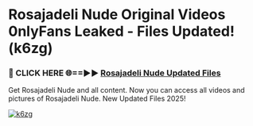 # Rosajadeli Nude Original Videos 0nlyFans Leaked - Files Updated! (k6zg)

<h3>🔴 CLICK HERE 🌐==►► <a href="https://tinyurl.com/52m3yx9h" rel="nofollow">Rosajadeli Nude Updated Files</a></h3>

Get Rosajadeli Nude and all content. Now you can access all videos and pictures of Rosajadeli Nude. New Updated Files 2025!

[![k6zg](https://i.imgur.com/TnHtlc8.gif)](https://tinyurl.com/52m3yx9h)
